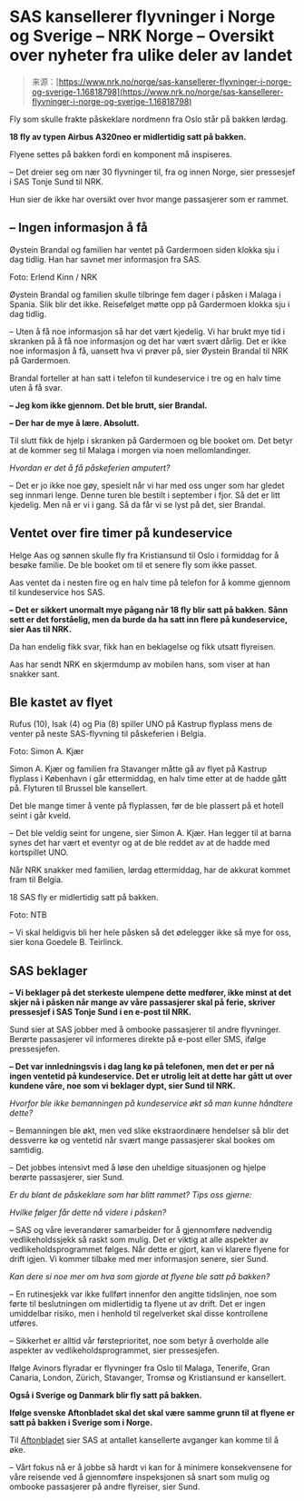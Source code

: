 <!--yml
category: 未分类
date: 2024-05-29 12:36:06
-->

# SAS kansellerer flyvninger i Norge og Sverige – NRK Norge – Oversikt over nyheter fra ulike deler av landet

> 来源：[https://www.nrk.no/norge/sas-kansellerer-flyvninger-i-norge-og-sverige-1.16818798](https://www.nrk.no/norge/sas-kansellerer-flyvninger-i-norge-og-sverige-1.16818798)

Fly som skulle frakte påskeklare nordmenn fra Oslo står på bakken lørdag.

**18 fly av typen Airbus A320neo er midlertidig satt på bakken.**

Flyene settes på bakken fordi en komponent må inspiseres.

– Det dreier seg om nær 30 flyvninger til, fra og innen Norge, sier pressesjef i SAS Tonje Sund til NRK.

Hun sier de ikke har oversikt over hvor mange passasjerer som er rammet.

## – Ingen informasjon å få

Øystein Brandal og familien har ventet på Gardermoen siden klokka sju i dag tidlig. Han har savnet mer informasjon fra SAS.

Foto: Erlend Kinn / NRK

Øystein Brandal og familien skulle tilbringe fem dager i påsken i Malaga i Spania. Slik blir det ikke. Reisefølget møtte opp på Gardermoen klokka sju i dag tidlig.

– Uten å få noe informasjon så har det vært kjedelig. Vi har brukt mye tid i skranken på å få noe informasjon og det har vært svært dårlig. Det er ikke noe informasjon å få, uansett hva vi prøver på, sier Øystein Brandal til NRK på Gardermoen.

Brandal forteller at han satt i telefon til kundeservice i tre og en halv time uten å få svar.

**– Jeg kom ikke gjennom. Det ble brutt, sier Brandal.**

**– Der har de mye å lære. Absolutt.**

Til slutt fikk de hjelp i skranken på Gardermoen og ble booket om. Det betyr at de kommer seg til Malaga i morgen via noen mellomlandinger.

*Hvordan er det å få påskeferien amputert?*

– Det er jo ikke noe gøy, spesielt når vi har med oss unger som har gledet seg innmari lenge. Denne turen ble bestilt i september i fjor. Så det er litt kjedelig. Men nå er vi i gang. Så da får vi se lyst på det, sier Brandal.

## Ventet over fire timer på kundeservice

Helge Aas og sønnen skulle fly fra Kristiansund til Oslo i formiddag for å besøke familie. De ble booket om til et senere fly som ikke passet.

Aas ventet da i nesten fire og en halv time på telefon for å komme gjennom til kundeservice hos SAS.

**– Det er sikkert unormalt mye pågang når 18 fly blir satt på bakken. Sånn sett er det forståelig, men da burde da ha satt inn flere på kundeservice, sier Aas til NRK.**

Da han endelig fikk svar, fikk han en beklagelse og fikk utsatt flyreisen.

Aas har sendt NRK en skjermdump av mobilen hans, som viser at han snakker sant.

## Ble kastet av flyet

Rufus (10), Isak (4) og Pia (8) spiller UNO på Kastrup flyplass mens de venter på neste SAS-flyvning til påskeferien i Belgia.

Foto: Simon A. Kjær

Simon A. Kjær og familien fra Stavanger måtte gå av flyet på Kastrup flyplass i København i går ettermiddag, en halv time etter at de hadde gått på. Flyturen til Brussel ble kansellert.

Det ble mange timer å vente på flyplassen, før de ble plassert på et hotell seint i går kveld.

– Det ble veldig seint for ungene, sier Simon A. Kjær. Han legger til at barna synes det har vært et eventyr og at de ble reddet av at de hadde med kortspillet UNO.

Når NRK snakker med familien, lørdag ettermiddag, har de akkurat kommet fram til Belgia.

18 SAS fly er midlertidig satt på bakken.

Foto: NTB

– Vi skal heldigvis bli her hele påsken så det ødelegger ikke så mye for oss, sier kona Goedele B. Teirlinck.

## SAS beklager

**– Vi beklager på det sterkeste ulempene dette medfører, ikke minst at det skjer nå i påsken når mange av våre passasjerer skal på ferie, skriver pressesjef i SAS Tonje Sund i en e-post til NRK.**

Sund sier at SAS jobber med å ombooke passasjerer til andre flyvninger. Berørte passasjerer vil informeres direkte på e-post eller SMS, ifølge pressesjefen.

**– Det var innledningsvis i dag lang kø på telefonen, men det er per nå ingen ventetid på kundeservice. Det er utrolig leit at dette har gått ut over kundene våre, noe som vi beklager dypt, sier Sund til NRK.**

*Hvorfor ble ikke bemanningen på kundeservice økt så man kunne håndtere dette?*

– Bemanningen ble økt, men ved slike ekstraordinære hendelser så blir det dessverre kø og ventetid når svært mange passasjerer skal bookes om samtidig.

– Det jobbes intensivt med å løse den uheldige situasjonen og hjelpe berørte passasjerer, sier Sund.

*Er du blant de påskeklare som har blitt rammet? Tips oss gjerne:*

*Hvilke følger får dette nå videre i påsken?*

– SAS og våre leverandører samarbeider for å gjennomføre nødvendig vedlikeholdssjekk så raskt som mulig. Det er viktig at alle aspekter av vedlikeholdsprogrammet følges. Når dette er gjort, kan vi klarere flyene for drift igjen. Vi kommer tilbake med mer informasjon senere, sier Sund.

*Kan dere si noe mer om hva som gjorde at flyene ble satt på bakken?*

– En rutinesjekk var ikke fullført innenfor den angitte tidslinjen, noe som førte til beslutningen om midlertidig ta flyene ut av drift. Det er ingen umiddelbar risiko, men i henhold til regelverket skal disse kontrollene utføres.

– Sikkerhet er alltid vår førsteprioritet, noe som betyr å overholde alle aspekter av vedlikeholdsprogrammet, sier pressesjefen.

Ifølge Avinors flyradar er flyvninger fra Oslo til Malaga, Tenerife, Gran Canaria, London, Zürich, Stavanger, Tromsø og Kristiansund er kansellert.

**Også i Sverige og Danmark blir fly satt på bakken.**

**Ifølge svenske Aftonbladet skal det skal være samme grunn til at flyene er satt på bakken i Sverige som i Norge.**

Til [Aftonbladet](https://www.aftonbladet.se/nyheter/a/Rr77qd/aftonbladet-direkt?pinnedEntry=1232526) sier SAS at antallet kansellerte avganger kan komme til å øke.

– Vårt fokus nå er å jobbe så hardt vi kan for å minimere konsekvensene for våre reisende ved å gjennomføre inspeksjonen så snart som mulig og ombooke passasjerer på andre flyreiser, sier Sund.